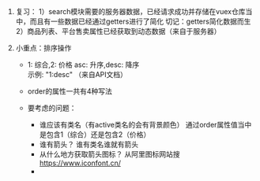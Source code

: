 1. 复习：
    1）search模块需要的服务器数据，已经请求成功并存储在vuex仓库当中，而且有一些数据已经通过getters进行了简化
    切记：getters简化数据而生
    2）商品列表、平台售卖属性已经获取到动态数据（来自于服务器）

2. 小重点：排序操作
    - 1: 综合,2: 价格 asc: 升序,desc: 降序  
    示例: "1:desc" （来自API文档）

    - order的属性一共有4种写法

    - 要考虑的问题：
        - 谁应该有类名（有active类名的会有背景颜色）
            通过order属性值当中是包含1（综合）还是包含2（价格）
        - 谁有箭头？    谁有类名谁就有箭头
        - 从什么地方获取箭头图标？  从阿里图标网站搜  https://www.iconfont.cn/
        - 
